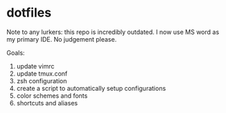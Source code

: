 # dotfiles
Note to any lurkers: this repo is incredibly outdated. I now use MS word as my primary IDE. No judgement please. 

Goals:
1) update vimrc
2) update tmux.conf
3) zsh configuration
4) create a script to automatically setup configurations
5) color schemes and fonts
6) shortcuts and aliases

